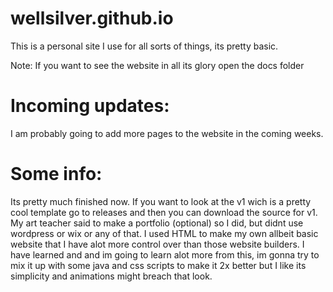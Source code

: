 # wellsilver.github.io

This is a personal site I use for all sorts of things, its pretty basic.

Note: If you want to see the website in all its glory open the docs folder

# Incoming updates:

I am probably going to add more pages to the website in the coming weeks.

# Some info:

Its pretty much finished now. If you want to look at the v1 wich is a pretty cool template go to releases and then you can download the source for v1.
My art teacher said to make a portfolio (optional) so I did, but didnt use wordpress or wix or any of that. I used HTML to make my own allbeit basic website that I have alot more control over than those website builders.
I have learned and and im going to learn alot more from this, im gonna try to mix it up with some java and css scripts to make it 2x better but I like its simplicity and animations might breach that look.

